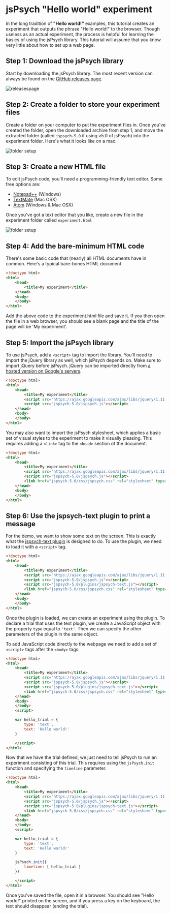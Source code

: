 # jsPsych "Hello world" experiment

In the long tradition of **"Hello world!"** examples, this tutorial creates an experiment that outputs the phrase "Hello world!" to the browser. Though useless as an actual experiment, the process is helpful for learning the basics of using the jsPsych library. This tutorial will assume that you know very little about how to set up a web page.

## Step 1: Download the jsPsych library

Start by downloading the jsPsych library. The most recent version can always be found on the [GitHub releases page](https://github.com/jodeleeuw/jsPsych/releases).

![releasespage](/img/githubreleases.jpg)

## Step 2: Create a folder to store your experiment files

Create a folder on your computer to put the experiment files in. Once you've created the folder, open the downloaded archive from step 1, and move the extracted folder (called `jspsych-5.0` if using v5.0 of jsPsych) into the experiment folder. Here's what it looks like on a mac:

![folder setup](/img/folder-setup.png)

## Step 3: Create a new HTML file

To edit jsPsych code, you'll need a programming-friendly text editor. Some free options are:

* [Notepad++](http://notepad-plus-plus.org/) (Windows)
* [TextMate](http://macromates.com/) (Mac OSX)
* [Atom](https://atom.io) (Windows & Mac OSX)

Once you've got a text editor that you like, create a new file in the experiment folder called `experiment.html`

![folder setup](/img/folder-with-html.png)

## Step 4: Add the bare-minimum HTML code

There's some basic code that (nearly) all HTML documents have in common. Here's a typical bare-bones HTML document

```html
<!doctype html>
<html>
	<head>
		<title>My experiment</title>
	</head>
	<body>
	</body>
</html>
```

Add the above code to the experiment.html file and save it. If you then open the file in a web browser, you should see a blank page and the title of the page will be 'My experiment'.

## Step 5: Import the jsPsych library

To use jsPsych, add a `<script>` tag to import the library. You'll need to import the jQuery library as well, which jsPsych depends on. Make sure to import jQuery before jsPsych. jQuery can be imported directly from [a hosted version on Google's servers](https://developers.google.com/speed/libraries/#jquery).

```html
<!doctype html>
<html>
	<head>
		<title>My experiment</title>
		<script src="https://ajax.googleapis.com/ajax/libs/jquery/1.11.1/jquery.min.js"></script>
		<script src="jspsych-5.0/jspsych.js"></script>
	</head>
	<body>
	</body>
</html>
```

You may also want to import the jsPsych stylesheet, which applies a basic set of visual styles to the experiment to make it visually pleasing. This requires adding a `<link>` tag to the `<head>` section of the document.

```html
<!doctype html>
<html>
	<head>
		<title>My experiment</title>
		<script src="https://ajax.googleapis.com/ajax/libs/jquery/1.11.1/jquery.min.js"></script>
		<script src="jspsych-5.0/jspsych.js"></script>
		<link href="jspsych-5.0/css/jspsych.css" rel="stylesheet" type="text/css"></link>
	</head>
	<body>
	</body>
</html>
```

## Step 6: Use the jspsych-text plugin to print a message

For the demo, we want to show some text on the screen. This is exactly what the [jspsych-text plugin](../plugins/jspsych-text.md) is designed to do. To use the plugin, we need to load it with a `<script>` tag.

```html
<!doctype html>
<html>
	<head>
		<title>My experiment</title>
		<script src="https://ajax.googleapis.com/ajax/libs/jquery/1.11.1/jquery.min.js"></script>
		<script src="jspsych-5.0/jspsych.js"></script>
		<script src="jspsych-5.0/plugins/jspsych-text.js"></script>
		<link href="jspsych-5.0/css/jspsych.css" rel="stylesheet" type="text/css"></link>
	</head>
	<body>
	</body>
</html>
```

Once the plugin is loaded, we can create an experiment using the plugin. To declare a trial that uses the text plugin, we create a JavaScript object with the property `type` equal to `'text'`. Then we can specify the other parameters of the plugin in the same object.

To add JavaScript code directly to the webpage we need to add a set of `<script>` tags after the `<body>` tags.

```html
<!doctype html>
<html>
	<head>
		<title>My experiment</title>
		<script src="https://ajax.googleapis.com/ajax/libs/jquery/1.11.1/jquery.min.js"></script>
		<script src="jspsych-5.0/jspsych.js"></script>
		<script src="jspsych-5.0/plugins/jspsych-text.js"></script>
		<link href="jspsych-5.0/css/jspsych.css" rel="stylesheet" type="text/css"></link>
	</head>
	<body>
	</body>
	<script>

	var hello_trial = {
		type: 'text',
		text: 'Hello world!'
	}

	</script>
</html>
```

Now that we have the trial defined, we just need to tell jsPsych to run an experiment consisting of this trial. This requires using the `jsPsych.init` function and specifying the `timeline` parameter.

```html
<!doctype html>
<html>
	<head>
		<title>My experiment</title>
		<script src="https://ajax.googleapis.com/ajax/libs/jquery/1.11.1/jquery.min.js"></script>
		<script src="jspsych-5.0/jspsych.js"></script>
		<script src="jspsych-5.0/plugins/jspsych-text.js"></script>
		<link href="jspsych-5.0/css/jspsych.css" rel="stylesheet" type="text/css"></link>
	</head>
	<body>
	</body>
	<script>

	var hello_trial = {
		type: 'text',
		text: 'Hello world!'
	}

	jsPsych.init({
		timeline: [ hello_trial ]
	})

	</script>
</html>
```

Once you've saved the file, open it in a browser. You should see "Hello world!" printed on the screen, and if you press a key on the keyboard, the text should disappear (ending the trial).
